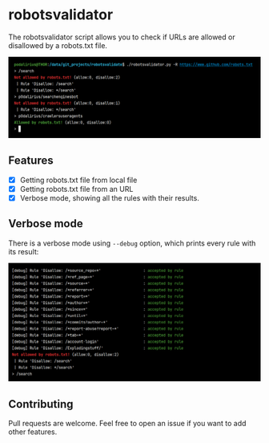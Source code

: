 # robotsvalidator

The robotsvalidator script allows you to check if URLs are allowed or disallowed by a robots.txt file.

![](./.github/example.png)

## Features

 - [x] Getting robots.txt file from local file
 - [x] Getting robots.txt file from an URL
 - [x] Verbose mode, showing all the rules with their results.

## Verbose mode

There is a verbose mode using `--debug` option, which prints every rule with its result:

![](./.github/verbose.png)

## Contributing

Pull requests are welcome. Feel free to open an issue if you want to add other features.